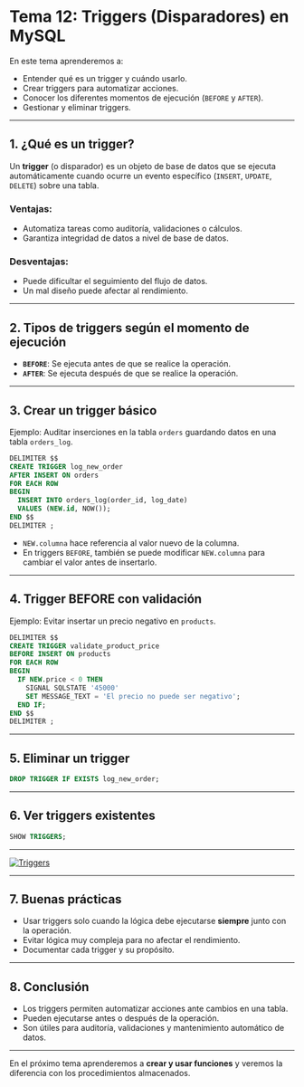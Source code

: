 # **Tema 12: Triggers (Disparadores) en MySQL**

En este tema aprenderemos a:

- Entender qué es un trigger y cuándo usarlo.
- Crear triggers para automatizar acciones.
- Conocer los diferentes momentos de ejecución (`BEFORE` y `AFTER`).
- Gestionar y eliminar triggers.

---

## **1. ¿Qué es un trigger?**

Un **trigger** (o disparador) es un objeto de base de datos que se ejecuta automáticamente cuando ocurre un evento específico (`INSERT`, `UPDATE`, `DELETE`) sobre una tabla.

### **Ventajas:**

- Automatiza tareas como auditoría, validaciones o cálculos.
- Garantiza integridad de datos a nivel de base de datos.

### **Desventajas:**

- Puede dificultar el seguimiento del flujo de datos.
- Un mal diseño puede afectar al rendimiento.

---

## **2. Tipos de triggers según el momento de ejecución**

- **`BEFORE`**: Se ejecuta antes de que se realice la operación.
- **`AFTER`**: Se ejecuta después de que se realice la operación.

---

## **3. Crear un trigger básico**

Ejemplo: Auditar inserciones en la tabla `orders` guardando datos en una tabla `orders_log`.

```sql
DELIMITER $$
CREATE TRIGGER log_new_order
AFTER INSERT ON orders
FOR EACH ROW
BEGIN
  INSERT INTO orders_log(order_id, log_date)
  VALUES (NEW.id, NOW());
END $$
DELIMITER ;
```

- `NEW.columna` hace referencia al valor nuevo de la columna.
- En triggers `BEFORE`, también se puede modificar `NEW.columna` para cambiar el valor antes de insertarlo.

---

## **4. Trigger BEFORE con validación**

Ejemplo: Evitar insertar un precio negativo en `products`.

```sql
DELIMITER $$
CREATE TRIGGER validate_product_price
BEFORE INSERT ON products
FOR EACH ROW
BEGIN
  IF NEW.price < 0 THEN
    SIGNAL SQLSTATE '45000'
    SET MESSAGE_TEXT = 'El precio no puede ser negativo';
  END IF;
END $$
DELIMITER ;
```

---

## **5. Eliminar un trigger**

```sql
DROP TRIGGER IF EXISTS log_new_order;
```

---

## **6. Ver triggers existentes**

```sql
SHOW TRIGGERS;
```

---

[![Triggers](https://img.youtube.com/vi/Z_IzfkrJDDg/0.jpg)](https://www.youtube.com/watch?v=Z_IzfkrJDDg&list=PLzA2VyZwsq__lL586xdEFPJtV-gmYhP4N)

---

## **7. Buenas prácticas**

- Usar triggers solo cuando la lógica debe ejecutarse **siempre** junto con la operación.
- Evitar lógica muy compleja para no afectar el rendimiento.
- Documentar cada trigger y su propósito.

---

## **8. Conclusión**

- Los triggers permiten automatizar acciones ante cambios en una tabla.
- Pueden ejecutarse antes o después de la operación.
- Son útiles para auditoría, validaciones y mantenimiento automático de datos.

---

En el próximo tema aprenderemos a **crear y usar funciones** y veremos la diferencia con los procedimientos almacenados.
